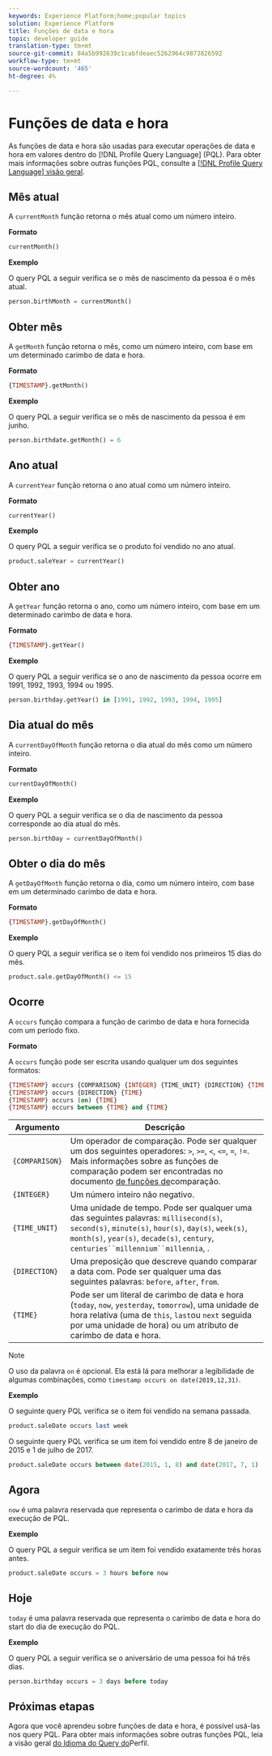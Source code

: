 ```yaml
---
keywords: Experience Platform;home;popular topics
solution: Experience Platform
title: Funções de data e hora
topic: developer guide
translation-type: tm+mt
source-git-commit: 84a5b992639c1cabfdeaec5262964c9873826592
workflow-type: tm+mt
source-wordcount: '465'
ht-degree: 4%

---
```



# Funções de data e hora

As funções de data e hora são usadas para executar operações de data e hora em valores dentro do [!DNL Profile Query Language] (PQL). Para obter mais informações sobre outras funções PQL, consulte a [[!DNL Profile Query Language] visão geral](./overview.md).

## Mês atual

A `currentMonth` função retorna o mês atual como um número inteiro.

**Formato**

```sql
currentMonth()
```

**Exemplo**

O query PQL a seguir verifica se o mês de nascimento da pessoa é o mês atual.

```sql
person.birthMonth = currentMonth()
```

## Obter mês

A `getMonth` função retorna o mês, como um número inteiro, com base em um determinado carimbo de data e hora.

**Formato**

```sql
{TIMESTAMP}.getMonth()
```

**Exemplo**

O query PQL a seguir verifica se o mês de nascimento da pessoa é em junho.

```sql
person.birthdate.getMonth() = 6
```

## Ano atual

A `currentYear` função retorna o ano atual como um número inteiro.

**Formato**

```sql
currentYear()
```

**Exemplo**

O query PQL a seguir verifica se o produto foi vendido no ano atual.

```sql
product.saleYear = currentYear()
```

## Obter ano

A `getYear` função retorna o ano, como um número inteiro, com base em um determinado carimbo de data e hora.

**Formato**

```sql
{TIMESTAMP}.getYear()
```

**Exemplo**

O query PQL a seguir verifica se o ano de nascimento da pessoa ocorre em 1991, 1992, 1993, 1994 ou 1995.

```sql
person.birthday.getYear() in [1991, 1992, 1993, 1994, 1995]
```

## Dia atual do mês

A `currentDayOfMonth` função retorna o dia atual do mês como um número inteiro.

**Formato**

```sql
currentDayOfMonth()
```

**Exemplo**

O query PQL a seguir verifica se o dia de nascimento da pessoa corresponde ao dia atual do mês.

```sql
person.birthDay = currentDayOfMonth()
```

## Obter o dia do mês

A `getDayOfMonth` função retorna o dia, como um número inteiro, com base em um determinado carimbo de data e hora.

**Formato**

```sql
{TIMESTAMP}.getDayOfMonth()
```

**Exemplo**

O query PQL a seguir verifica se o item foi vendido nos primeiros 15 dias do mês.

```sql
product.sale.getDayOfMonth() <= 15
```

## Ocorre

A `occurs` função compara a função de carimbo de data e hora fornecida com um período fixo.

**Formato**

A `occurs` função pode ser escrita usando qualquer um dos seguintes formatos:

```sql
{TIMESTAMP} occurs {COMPARISON} {INTEGER} {TIME_UNIT} {DIRECTION} {TIME}
{TIMESTAMP} occurs {DIRECTION} {TIME}
{TIMESTAMP} occurs (on) {TIME}
{TIMESTAMP} occurs between {TIME} and {TIME}
```

| Argumento | Descrição |
| --------- | ----------- |
| `{COMPARISON}` | Um operador de comparação. Pode ser qualquer um dos seguintes operadores: `>`, `>=`, `<`, `<=`, `=`, `!=`. Mais informações sobre as funções de comparação podem ser encontradas no documento [de funções de](./comparison-functions.md)comparação. |
| `{INTEGER}` | Um número inteiro não negativo. |
| `{TIME_UNIT}` | Uma unidade de tempo. Pode ser qualquer uma das seguintes palavras: `millisecond(s)`, `second(s)`, `minute(s)`, `hour(s)`, `day(s)`, `week(s)`, `month(s)`, `year(s)`, `decade(s)`, `century`, `centuries``millennium``millennia`, . |
| `{DIRECTION}` | Uma preposição que descreve quando comparar a data com. Pode ser qualquer uma das seguintes palavras: `before`, `after`, `from`. |
| `{TIME}` | Pode ser um literal de carimbo de data e hora (`today`, `now`, `yesterday`, `tomorrow`), uma unidade de hora relativa (uma de `this`, `last`ou `next` seguida por uma unidade de hora) ou um atributo de carimbo de data e hora. |

>[!NOTE]
>
>O uso da palavra `on` é opcional. Ela está lá para melhorar a legibilidade de algumas combinações, como `timestamp occurs on date(2019,12,31)`.

**Exemplo**

O seguinte query PQL verifica se o item foi vendido na semana passada.

```sql
product.saleDate occurs last week
```

O seguinte query PQL verifica se um item foi vendido entre 8 de janeiro de 2015 e 1 de julho de 2017.

```sql
product.saleDate occurs between date(2015, 1, 8) and date(2017, 7, 1)
```

## Agora

`now` é uma palavra reservada que representa o carimbo de data e hora da execução de PQL.

**Exemplo**

O query PQL a seguir verifica se um item foi vendido exatamente três horas antes.

```sql
product.saleDate occurs = 3 hours before now
```

## Hoje

`today` é uma palavra reservada que representa o carimbo de data e hora do start do dia de execução do PQL.

**Exemplo**

O query PQL a seguir verifica se o aniversário de uma pessoa foi há três dias.

```sql
person.birthday occurs = 3 days before today
```

## Próximas etapas

Agora que você aprendeu sobre funções de data e hora, é possível usá-las nos query PQL. Para obter mais informações sobre outras funções PQL, leia a visão geral [do Idioma do Query do](./overview.md)Perfil.
